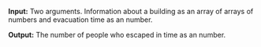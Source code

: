 **Input:** Two arguments. Information about a building as an array of arrays of numbers and evacuation time as an number.

**Output:** The number of people who escaped in time as an number.
